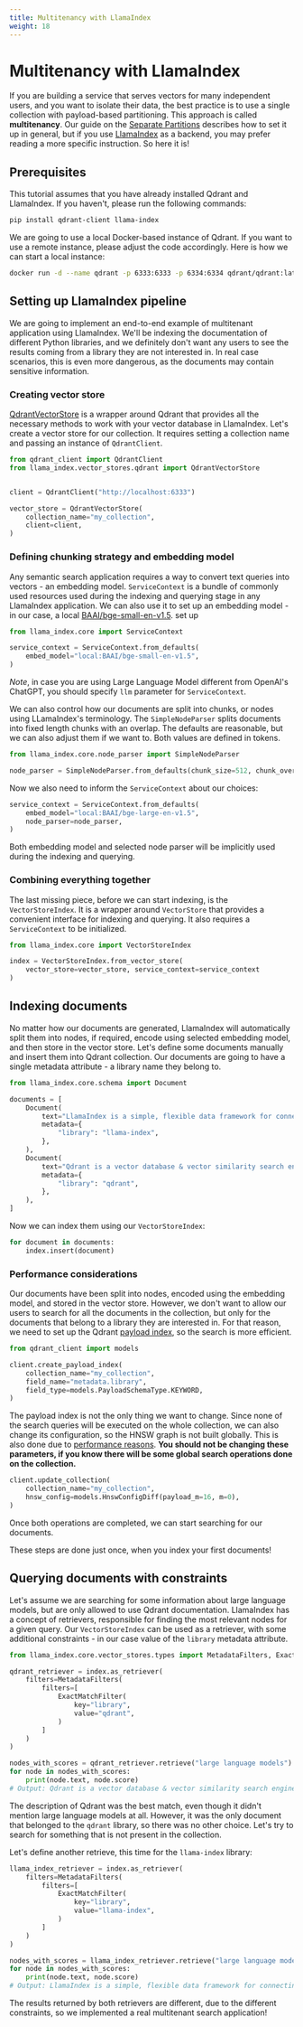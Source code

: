 ```yaml
---
title: Multitenancy with LlamaIndex
weight: 18
---
```


# Multitenancy with LlamaIndex

If you are building a service that serves vectors for many independent users, and you want to isolate their
data, the best practice is to use a single collection with payload-based partitioning. This approach is 
called **multitenancy**. Our guide on the [Separate Partitions](/documentation/guides/multiple-partitions/) describes 
how to set it up in general, but if you use [LlamaIndex](/documentation/integrations/llama-index/) as a 
backend, you may prefer reading a more specific instruction. So here it is!

## Prerequisites

This tutorial assumes that you have already installed Qdrant and LlamaIndex. If you haven't, please run the 
following commands:

```bash
pip install qdrant-client llama-index
```

We are going to use a local Docker-based instance of Qdrant. If you want to use a remote instance, please
adjust the code accordingly. Here is how we can start a local instance:

```bash
docker run -d --name qdrant -p 6333:6333 -p 6334:6334 qdrant/qdrant:latest
```

## Setting up LlamaIndex pipeline

We are going to implement an end-to-end example of multitenant application using LlamaIndex. We'll be 
indexing the documentation of different Python libraries, and we definitely don't want any users to see the
results coming from a library they are not interested in. In real case scenarios, this is even more dangerous,
as the documents may contain sensitive information.

### Creating vector store

[QdrantVectorStore](https://docs.llamaindex.ai/en/stable/examples/vector_stores/QdrantIndexDemo.html) is a 
wrapper around Qdrant that provides all the necessary methods to work with your vector database in LlamaIndex. 
Let's create a vector store for our collection. It requires setting a collection name and passing an instance 
of `QdrantClient`.

```python
from qdrant_client import QdrantClient
from llama_index.vector_stores.qdrant import QdrantVectorStore


client = QdrantClient("http://localhost:6333")

vector_store = QdrantVectorStore(
    collection_name="my_collection",
    client=client,
)
```

### Defining chunking strategy and embedding model

Any semantic search application requires a way to convert text queries into vectors - an embedding model. 
`ServiceContext` is a bundle of commonly used resources used during the indexing and querying stage in any 
LlamaIndex application. We can also use it to set up an embedding model - in our case, a local
[BAAI/bge-small-en-v1.5](https://huggingface.co/BAAI/bge-small-en-v1.5). 
set up

```python
from llama_index.core import ServiceContext

service_context = ServiceContext.from_defaults(
    embed_model="local:BAAI/bge-small-en-v1.5",
)
```
*Note*, in case you are using Large Language Model different from OpenAI's ChatGPT, you should specify
`llm` parameter for `ServiceContext`.

We can also control how our documents are split into chunks, or nodes using LLamaIndex's terminology.
The `SimpleNodeParser` splits documents into fixed length chunks with an overlap. The defaults are
reasonable, but we can also adjust them if we want to. Both values are defined in tokens.

```python
from llama_index.core.node_parser import SimpleNodeParser

node_parser = SimpleNodeParser.from_defaults(chunk_size=512, chunk_overlap=32)
```

Now we also need to inform the `ServiceContext` about our choices:

```python
service_context = ServiceContext.from_defaults(
    embed_model="local:BAAI/bge-large-en-v1.5",
    node_parser=node_parser,
)
```

Both embedding model and selected node parser will be implicitly used during the indexing and querying.

### Combining everything together

The last missing piece, before we can start indexing, is the `VectorStoreIndex`. It is a wrapper around
`VectorStore` that provides a convenient interface for indexing and querying. It also requires a 
`ServiceContext` to be initialized.

```python
from llama_index.core import VectorStoreIndex

index = VectorStoreIndex.from_vector_store(
    vector_store=vector_store, service_context=service_context
)
```

## Indexing documents

No matter how our documents are generated, LlamaIndex will automatically split them into nodes, if
required, encode using selected embedding model, and then store in the vector store. Let's define
some documents manually and insert them into Qdrant collection. Our documents are going to have
a single metadata attribute - a library name they belong to.

```python
from llama_index.core.schema import Document

documents = [
    Document(
        text="LlamaIndex is a simple, flexible data framework for connecting custom data sources to large language models.",
        metadata={
            "library": "llama-index",
        },
    ),
    Document(
        text="Qdrant is a vector database & vector similarity search engine.",
        metadata={
            "library": "qdrant",
        },
    ),
]
```

Now we can index them using our `VectorStoreIndex`:

```python
for document in documents:
    index.insert(document)
```

### Performance considerations

Our documents have been split into nodes, encoded using the embedding model, and stored in the vector 
store. However, we don't want to allow our users to search for all the documents in the collection,
but only for the documents that belong to a library they are interested in. For that reason, we need
to set up the Qdrant [payload index](/documentation/concepts/indexing/#payload-index), so the search 
is more efficient. 

```python
from qdrant_client import models

client.create_payload_index(
    collection_name="my_collection",
    field_name="metadata.library",
    field_type=models.PayloadSchemaType.KEYWORD,
)
```

The payload index is not the only thing we want to change. Since none of the search
queries will be executed on the whole collection, we can also change its configuration, so the HNSW 
graph is not built globally. This is also done due to [performance reasons](/documentation/guides/multiple-partitions/#calibrate-performance).
**You should not be changing these parameters, if you know there will be some global search operations
done on the collection.**

```python
client.update_collection(
    collection_name="my_collection",
    hnsw_config=models.HnswConfigDiff(payload_m=16, m=0),
)
```

Once both operations are completed, we can start searching for our documents.

<aside role="status">These steps are done just once, when you index your first documents!</aside>

## Querying documents with constraints

Let's assume we are searching for some information about large language models, but are only allowed to
use Qdrant documentation. LlamaIndex has a concept of retrievers, responsible for finding the most
relevant nodes for a given query. Our `VectorStoreIndex` can be used as a retriever, with some additional
constraints - in our case value of the `library` metadata attribute.

```python
from llama_index.core.vector_stores.types import MetadataFilters, ExactMatchFilter

qdrant_retriever = index.as_retriever(
    filters=MetadataFilters(
        filters=[
            ExactMatchFilter(
                key="library",
                value="qdrant",
            )
        ]
    )
)

nodes_with_scores = qdrant_retriever.retrieve("large language models")
for node in nodes_with_scores:
    print(node.text, node.score)
# Output: Qdrant is a vector database & vector similarity search engine. 0.60551536
```

The description of Qdrant was the best match, even though it didn't mention large language models
at all. However, it was the only document that belonged to the `qdrant` library, so there was no
other choice. Let's try to search for something that is not present in the collection.

Let's define another retrieve, this time for the `llama-index` library:

```python
llama_index_retriever = index.as_retriever(
    filters=MetadataFilters(
        filters=[
            ExactMatchFilter(
                key="library",
                value="llama-index",
            )
        ]
    )
)

nodes_with_scores = llama_index_retriever.retrieve("large language models")
for node in nodes_with_scores:
    print(node.text, node.score)
# Output: LlamaIndex is a simple, flexible data framework for connecting custom data sources to large language models. 0.63576734
```

The results returned by both retrievers are different, due to the different constraints, so we implemented
a real multitenant search application!
